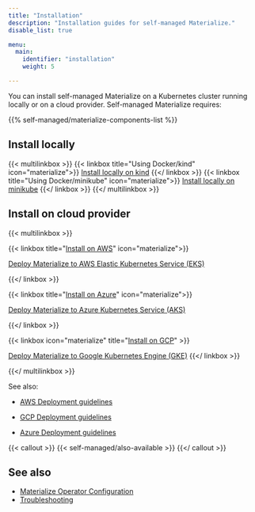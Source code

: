 ```yaml
---
title: "Installation"
description: "Installation guides for self-managed Materialize."
disable_list: true

menu:
  main:
    identifier: "installation"
    weight: 5

---
```


You can install self-managed Materialize on a Kubernetes cluster running locally
or on a cloud provider. Self-managed Materialize requires:

{{% self-managed/materialize-components-list %}}

## Install locally

{{< multilinkbox >}}
{{< linkbox title="Using Docker/kind" icon="materialize">}}
[Install locally on kind](/installation/install-on-local-kind/)
{{</ linkbox >}}
{{< linkbox  title="Using Docker/minikube" icon="materialize">}}
[Install locally on minikube](/installation/install-on-local-minikube/)
{{</ linkbox >}}
{{</ multilinkbox >}}

## Install on cloud provider

{{< multilinkbox >}}

{{< linkbox title="[Install on AWS](/installation/install-on-aws/)" icon="materialize">}}

[Deploy Materialize to AWS Elastic Kubernetes Service (EKS)](/installation/install-on-aws/)

{{</ linkbox >}}

{{< linkbox title="[Install on Azure](/installation/install-on-azure/)" icon="materialize">}}

[Deploy Materialize to Azure Kubernetes Service (AKS)](/installation/install-on-azure/)

{{</ linkbox >}}

{{< linkbox icon="materialize" title="[Install on GCP](/installation/install-on-gcp/)" >}}

[Deploy Materialize to Google Kubernetes Engine (GKE)](/installation/install-on-gcp/)
{{</ linkbox >}}

{{</ multilinkbox >}}

See also:

- [AWS Deployment
  guidelines](/installation/install-on-aws/appendix-deployment-guidelines/#recommended-instance-types)

- [GCP Deployment
  guidelines](/installation/install-on-gcp/appendix-deployment-guidelines/#recommended-instance-types)

- [Azure Deployment
  guidelines](/installation/install-on-azure/appendix-deployment-guidelines/#recommended-instance-types)

{{< callout >}}
{{< self-managed/also-available >}}
{{</ callout >}}

## See also

- [Materialize Operator Configuration](/installation/configuration/)
- [Troubleshooting](/installation/troubleshooting/)
